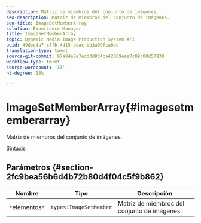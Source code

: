 ```yaml
---
description: Matriz de miembros del conjunto de imágenes.
seo-description: Matriz de miembros del conjunto de imágenes.
seo-title: ImageSetMemberArray
solution: Experience Manager
title: ImageSetMemberArray
topic: Dynamic Media Image Production System API
uuid: 49dec4a7-cffb-4d15-bdac-bb3a60fca0ee
translation-type: tm+mt
source-git-commit: 97a84e8e7edd3d834ca42069eae7c09c00d57938
workflow-type: tm+mt
source-wordcount: '33'
ht-degree: 18%

---
```



# ImageSetMemberArray{#imagesetmemberarray}

Matriz de miembros del conjunto de imágenes.

Sintaxis

## Parámetros {#section-2fc9bea56b6d4b72b80d4f04c5f9b862}

| Nombre | Tipo | Descripción |
|---|---|---|
| `*`elementos`*` | `types:ImageSetMember` | Matriz de miembros del conjunto de imágenes. |

